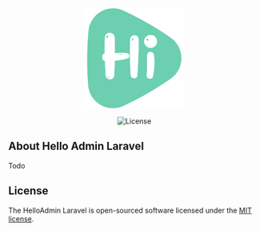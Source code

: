 
<p align="center"><a href="https://demo.helloadmin.cn" target="_blank"><img src="https://raw.githubusercontent.com/heliosker/helloadmin-laravel/master/public/logo.png" width="200"></a></p>

<p align="center">
<img src="https://img.shields.io/packagist/l/laravel/framework" alt="License">
</p>

## About Hello Admin Laravel

Todo


## License

The HelloAdmin Laravel is open-sourced software licensed under the [MIT license](https://opensource.org/licenses/MIT).
